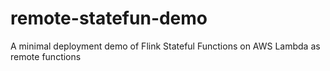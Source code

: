 # remote-statefun-demo
A minimal deployment demo of Flink Stateful Functions on AWS Lambda as remote functions
